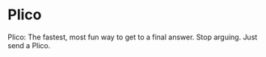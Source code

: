 # Plico
Plico: The fastest, most fun way to get to a final answer. Stop arguing. Just send a Plico.
